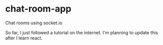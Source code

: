 # chat-room-app
 Chat rooms using socket.io
 
 So far, I just followed a tutorial on the internet.
 I'm planning to update this after I learn react.
